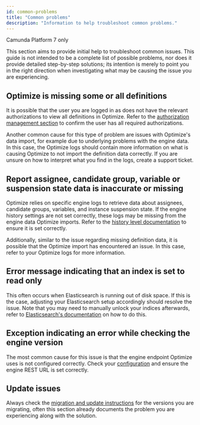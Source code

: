 ```yaml
---
id: common-problems
title: "Common problems"
description: "Information to help troubleshoot common problems."
---
```


<span class="badge badge--platform">Camunda Platform 7 only</span>

This section aims to provide initial help to troubleshoot common issues. This guide is not intended to be a complete list of possible problems, nor does it provide detailed step-by-step solutions; its intention is merely to point you in the right direction when investigating what may be causing the issue you are experiencing.  

## Optimize is missing some or all definitions

It is possible that the user you are logged in as does not have the relevant authorizations to view all definitions in Optimize. Refer to the [authorization management section](./authorization-management.md#process-or-decision-definition-related-authorizations) to confirm the user has all required authorizations.

Another common cause for this type of problem are issues with Optimize's data import, for example due to underlying problems with the engine data. In this case, the Optimize logs should contain more information on what is causing Optimize to not import the definition data correctly. If you are unsure on how to interpret what you find in the logs, create a support ticket.

## Report assignee, candidate group, variable or suspension state data is inaccurate or missing

Optimize relies on specific engine logs to retrieve data about assignees, candidate groups, variables, and instance suspension state. If the engine history settings are not set correctly, these logs may be missing from the engine data Optimize imports. Refer to the [history level documentation](https://docs.camunda.org/manual/latest/user-guide/process-engine/history/#choose-a-history-level) to ensure it is set correctly.

Additionally, similar to the issue regarding missing definition data, it is possible that the Optimize import has encountered an issue. In this case, refer to your Optimize logs for more information.

## Error message indicating that an index is set to read only

This often occurs when Elasticsearch is running out of disk space. If this is the case, adjusting your Elasticsearch setup accordingly should resolve the issue. Note that you may need to manually unlock your indices afterwards, refer to [Elasticsearch's documentation](https://www.elastic.co/guide/en/elasticsearch/reference/master/index-modules-blocks.html) on how to do this.

## Exception indicating an error while checking the engine version

The most common cause for this issue is that the engine endpoint Optimize uses is not configured correctly. Check your [configuration](./system-configuration.md#connection-to-camunda-platform-7) and ensure the engine REST URL is set correctly.

## Update issues

Always check the [migration and update instructions](./../migration-update/instructions.md) for the versions you are migrating, often this section already documents the problem you are experiencing along with the solution.
